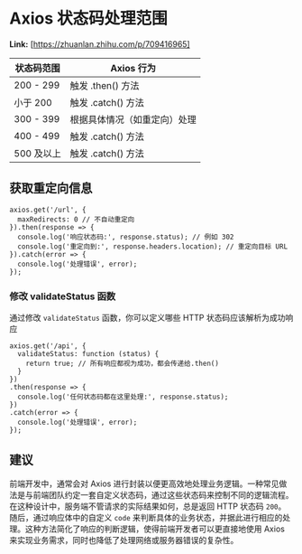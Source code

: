 # Axios 状态码处理范围



 **Link:** [https://zhuanlan.zhihu.com/p/709416965]



| 状态码范围 | Axios 行为 |
| --- | --- |
| 200 - 299 | 触发 .then() 方法 |
| 小于 200 | 触发 .catch() 方法 |
| 300 - 399 | 根据具体情况（如重定向）处理 |
| 400 - 499 | 触发 .catch() 方法 |
| 500 及以上 | 触发 .catch() 方法 |

## 获取重定向信息  
```
axios.get('/url', {
  maxRedirects: 0 // 不自动重定向
}).then(response => {
  console.log('响应状态码:', response.status); // 例如 302
  console.log('重定向到:', response.headers.location); // 重定向目标 URL
}).catch(error => {
  console.log('处理错误', error);
});

```
### 修改 validateStatus 函数  

通过修改 `validateStatus` 函数，你可以定义哪些 HTTP 状态码应该解析为成功响应

```
axios.get('/api', {
  validateStatus: function (status) {
    return true; // 所有响应都视为成功，都会传递给.then()
  }
})
.then(response => {
  console.log('任何状态码都在这里处理:', response.status);
})
.catch(error => {
  console.log('处理错误', error);
});

```
## 建议  

前端开发中，通常会对 Axios 进行封装以便更高效地处理业务逻辑。一种常见做法是与前端团队约定一套自定义状态码，通过这些状态码来控制不同的逻辑流程。在这种设计中，服务端不管请求的实际结果如何，总是返回 HTTP 状态码 `200`。随后，通过响应体中的自定义 `code` 来判断具体的业务状态，并据此进行相应的处理。这种方法简化了响应的判断逻辑，使得前端开发者可以更直接地使用 Axios 来实现业务需求，同时也降低了处理网络或服务器错误的复杂性。

